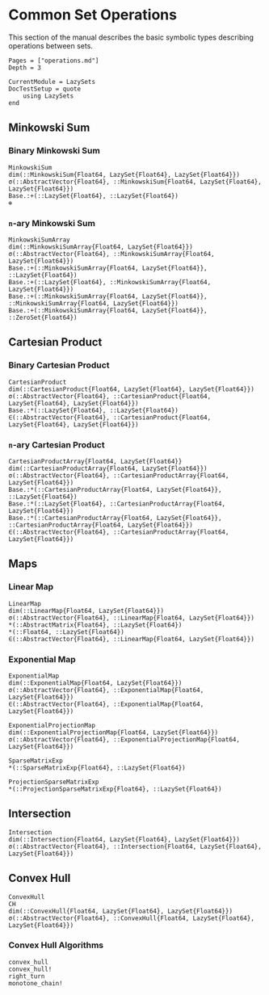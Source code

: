 # Common Set Operations

This section of the manual describes the basic symbolic types describing
operations between sets.

```@contents
Pages = ["operations.md"]
Depth = 3
```

```@meta
CurrentModule = LazySets
DocTestSetup = quote
    using LazySets
end
```

## Minkowski Sum

### Binary Minkowski Sum

```@docs
MinkowskiSum
dim(::MinkowskiSum{Float64, LazySet{Float64}, LazySet{Float64}})
σ(::AbstractVector{Float64}, ::MinkowskiSum{Float64, LazySet{Float64}, LazySet{Float64}})
Base.:+(::LazySet{Float64}, ::LazySet{Float64})
⊕
```

### ``n``-ary Minkowski Sum

```@docs
MinkowskiSumArray
dim(::MinkowskiSumArray{Float64, LazySet{Float64}})
σ(::AbstractVector{Float64}, ::MinkowskiSumArray{Float64, LazySet{Float64}})
Base.:+(::MinkowskiSumArray{Float64, LazySet{Float64}}, ::LazySet{Float64})
Base.:+(::LazySet{Float64}, ::MinkowskiSumArray{Float64, LazySet{Float64}})
Base.:+(::MinkowskiSumArray{Float64, LazySet{Float64}}, ::MinkowskiSumArray{Float64, LazySet{Float64}})
Base.:+(::MinkowskiSumArray{Float64, LazySet{Float64}}, ::ZeroSet{Float64})
```

## Cartesian Product

### Binary Cartesian Product

```@docs
CartesianProduct
dim(::CartesianProduct{Float64, LazySet{Float64}, LazySet{Float64}})
σ(::AbstractVector{Float64}, ::CartesianProduct{Float64, LazySet{Float64}, LazySet{Float64}})
Base.:*(::LazySet{Float64}, ::LazySet{Float64})
∈(::AbstractVector{Float64}, ::CartesianProduct{Float64, LazySet{Float64}, LazySet{Float64}})
```

### ``n``-ary Cartesian Product

```@docs
CartesianProductArray{Float64, LazySet{Float64}}
dim(::CartesianProductArray{Float64, LazySet{Float64}})
σ(::AbstractVector{Float64}, ::CartesianProductArray{Float64, LazySet{Float64}})
Base.:*(::CartesianProductArray{Float64, LazySet{Float64}}, ::LazySet{Float64})
Base.:*(::LazySet{Float64}, ::CartesianProductArray{Float64, LazySet{Float64}})
Base.:*(::CartesianProductArray{Float64, LazySet{Float64}}, ::CartesianProductArray{Float64, LazySet{Float64}})
∈(::AbstractVector{Float64}, ::CartesianProductArray{Float64, LazySet{Float64}})
```

## Maps

### Linear Map

```@docs
LinearMap
dim(::LinearMap{Float64, LazySet{Float64}})
σ(::AbstractVector{Float64}, ::LinearMap{Float64, LazySet{Float64}})
*(::AbstractMatrix{Float64}, ::LazySet{Float64})
*(::Float64, ::LazySet{Float64})
∈(::AbstractVector{Float64}, ::LinearMap{Float64, LazySet{Float64}})
```

### Exponential Map

```@docs
ExponentialMap
dim(::ExponentialMap{Float64, LazySet{Float64}})
σ(::AbstractVector{Float64}, ::ExponentialMap{Float64, LazySet{Float64}})
∈(::AbstractVector{Float64}, ::ExponentialMap{Float64, LazySet{Float64}})
```

```@docs
ExponentialProjectionMap
dim(::ExponentialProjectionMap{Float64, LazySet{Float64}})
σ(::AbstractVector{Float64}, ::ExponentialProjectionMap{Float64, LazySet{Float64}})
```

```@docs
SparseMatrixExp
*(::SparseMatrixExp{Float64}, ::LazySet{Float64})
```

```@docs
ProjectionSparseMatrixExp
*(::ProjectionSparseMatrixExp{Float64}, ::LazySet{Float64})
```

## Intersection

```@docs
Intersection
dim(::Intersection{Float64, LazySet{Float64}, LazySet{Float64}})
σ(::AbstractVector{Float64}, ::Intersection{Float64, LazySet{Float64}, LazySet{Float64}})
```

## Convex Hull

```@docs
ConvexHull
CH
dim(::ConvexHull{Float64, LazySet{Float64}, LazySet{Float64}})
σ(::AbstractVector{Float64}, ::ConvexHull{Float64, LazySet{Float64}, LazySet{Float64}})
```

### Convex Hull Algorithms

```@docs
convex_hull
convex_hull!
right_turn
monotone_chain!
```
